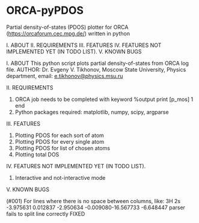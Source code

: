 # ORCA-pyPDOS
Partial density-of-states (PDOS) plotter for ORCA (https://orcaforum.cec.mpg.de/) written in python

I. ABOUT
II. REQUIREMENTS
III. FEATURES
IV. FEATURES NOT IMPLEMENTED YET (IN TODO LIST).
V. KNOWN BUGS

I. ABOUT
This python script plots partial density-of-states from ORCA log file.
AUTHOR: Dr. Evgeny V. Tikhonov, Moscow State University, Physics department, email: e.tikhonov@physics.msu.ru

II. REQUIREMENTS
1. ORCA job needs to be completed with keyword
%output print [p_mos] 1 end
2. Python packages required: matplotlib, numpy, scipy, argparse

III. FEATURES
1. Plotting PDOS for each sort of atom
2. Plotting PDOS for every single atom
3. Plotting PDOS for list of chosen atoms
4. Plotting total DOS

IV. FEATURES NOT IMPLEMENTED YET (IN TODO LIST).
1. Interactive and not-interactive mode

V. KNOWN BUGS

(#001) For lines where there is no space between columns, like:
3H 2s -3.975631 0.012837 -2.950634 -0.009080-16.567733 -6.648447
parser fails to split line correctly
FIXED
